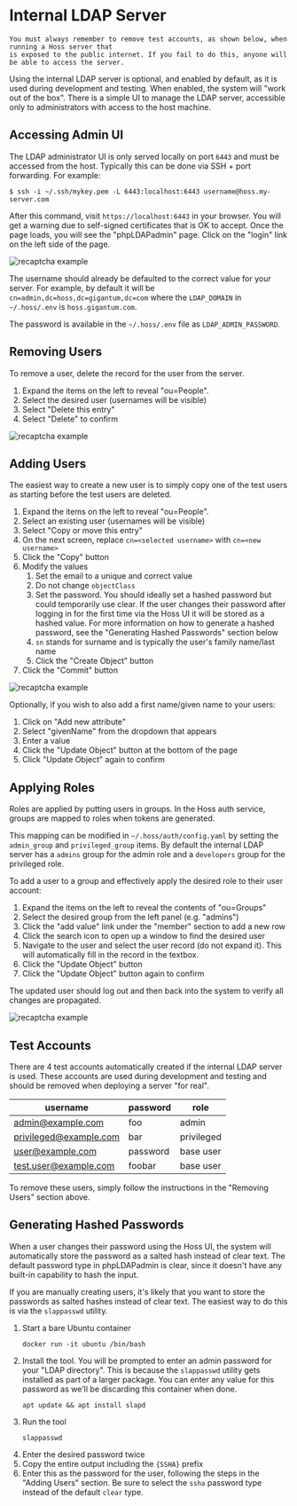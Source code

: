 # Internal LDAP Server

```{warning}
You must always remember to remove test accounts, as shown below, when running a Hoss server that
is exposed to the public internet. If you fail to do this, anyone will be able to access the server.
```

Using the internal LDAP server is optional, and enabled by default, as it is used during development
and testing. When enabled, the system will "work out of the box". There is a simple UI to manage the
LDAP server, accessible only to administrators with access to the host machine.


## Accessing Admin UI
The LDAP administrator UI is only served locally on port `6443` and must be accessed from the host. Typically this
can be done via SSH + port forwarding. For example:

```
$ ssh -i ~/.ssh/mykey.pem -L 6443:localhost:6443 username@hoss.my-server.com
```

After this command, visit `https://localhost:6443` in your browser. You will get a warning due to self-signed
certificates that is OK to accept. Once the page loads, you will see the "phpLDAPadmin" page. Click on the "login"
link on the left side of the page.

![recaptcha example](../_static/img/phpldapadmin.png)


The username should already be defaulted to the correct value for your server. For example, by default it will be
`cn=admin,dc=hoss,dc=gigantum,dc=com` where the `LDAP_DOMAIN` in `~/.hoss/.env` is `hoss.gigantum.com`. 

The password is available in the `~/.hoss/.env` file as `LDAP_ADMIN_PASSWORD`.


## Removing Users
To remove a user, delete the record for the user from the server.

1) Expand the items on the left to reveal "ou=People".
2) Select the desired user (usernames will be visible)
3) Select "Delete this entry"
4) Select "Delete" to confirm

![recaptcha example](../_static/img/ldap-remove-user.png)


## Adding Users
The easiest way to create a new user is to simply copy one of the test users as starting before the test users are deleted.

1) Expand the items on the left to reveal "ou=People".
2) Select an existing user (usernames will be visible)
3) Select "Copy or move this entry"
4) On the next screen, replace `cn=<selected username>` with `cn=<new username>`
5) Click the "Copy" button
6) Modify the values
   1) Set the email to a unique and correct value
   2) Do not change `objectClass`
   3) Set the password. You should ideally set a hashed password but could temporarily use clear. 
      If the user changes their password after logging in for the first time via the Hoss UI it will be stored as a hashed value.
      For more information on how to generate a hashed password, see the "Generating Hashed Passwords" section below
   4) `sn` stands for surname and is typically the user's family name/last name
   5) Click the "Create Object" button
7) Click the "Commit" button

![recaptcha example](../_static/img/ldap-copy-user.png)

Optionally, if you wish to also add a first name/given name to your users:

1) Click on "Add new attribute"
2) Select "givenName" from the dropdown that appears
3) Enter a value
4) Click the "Update Object" button at the bottom of the page
5) Click "Update Object" again to confirm

## Applying Roles
Roles are applied by putting users in groups. In the Hoss auth service, groups are mapped to roles when tokens are generated.

This mapping can be modified in `~/.hoss/auth/config.yaml` by setting the `admin_group` and `privileged_group` items. By default
the internal LDAP server has a `admins` group for the admin role and a `developers` group for the privileged role.

To add a user to a group and effectively apply the desired role to their user account:
1) Expand the items on the left to reveal the contents of "ou=Groups"
2) Select the desired group from the left panel (e.g. "admins")
3) Click the "add value" link under the "member" section to add a new row
4) Click the search icon to open up a window to find the desired user
5) Navigate to the user and select the user record (do not expand it). This will automatically fill in the record in the textbox.
6) Click the "Update Object" button
7) Click the "Update Object" button again to confirm

The updated user should log out and then back into the system to verify all changes are propagated. 

![recaptcha example](../_static/img/ldap-add-group.png)

## Test Accounts
There are 4 test accounts automatically created if the internal LDAP server is used. These accounts are used during
development and testing and should be removed when deploying a server "for real".

| username               | password | role       
|------------------------|----------|------------
| admin@example.com      | foo      | admin      
| privileged@example.com | bar      | privileged 
| user@example.com       | password | base user 
| test.user@example.com  | foobar   | base user

To remove these users, simply follow the instructions in the "Removing Users" section above.

## Generating Hashed Passwords
When a user changes their password using the Hoss UI, the system will automatically store the password
as a salted hash instead of clear text. The default password type in phpLDAPadmin is clear, since it doesn't
have any built-in capability to hash the input.

If you are manually creating users, it's likely that you want to store the passwords as salted hashes instead
of clear text. The easiest way to do this is via the `slappasswd` utility. 

1) Start a bare Ubuntu container
   ```
   docker run -it ubuntu /bin/bash
   ```
2) Install the tool. You will be prompted to enter an admin password for your "LDAP directory". This is because
   the `slappasswd` utility gets installed as part of a larger package. You can enter any value for this password
   as we'll be discarding this container when done.
   ```
   apt update && apt install slapd
   ```
3) Run the tool
   ```
   slappasswd
   ```
4) Enter the desired password twice
5) Copy the entire output including the `{SSHA}` prefix
6) Enter this as the password for the user, following the steps in the "Adding Users" section. Be sure to select the `ssha` password
   type instead of the default `clear` type.